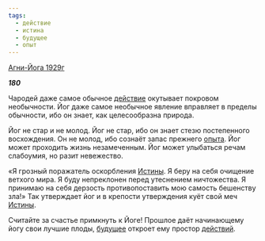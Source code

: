 ```yaml
---
tags:
  - действие
  - истина
  - будущее
  - опыт
---
```

[Агни-Йога 1929г](https://127.0.0.1:4002/agni/1929)

___180___

Чародей даже самое обычное [действие](../../../tags/#действие) окутывает покровом необычности. Йог даже самое необычное явление вправляет в пределы обычности, ибо он знает, как целесообразна природа.   

Йог не стар и не молод. Йог не стар, ибо он знает стезю постепенного восхождения. Он не молод, ибо сознаёт запас прежнего [опыта](../../../tags/#опыт). Йог может проходить жизнь незамеченным. Йог может улыбаться речам слабоумия, но разит невежество.   

«Я грозный поражатель оскорбления [Истины](../../../tags/#истина). Я беру на себя очищение ветхого мира. Я буду непреклонен перед утеснением ничтожества. Я принимаю на себя дерзость противопоставить мою самость бешенству зла!» Так утверждает йог и в крепости утверждения куёт свой меч [Истины](../../../tags/#истина).   

Считайте за счастье примкнуть к Йоге! Прошлое даёт начинающему йогу свои лучшие плоды, [будущее](../../../tags/#будущее) откроет ему простор [действий](../../../tags/#действие).